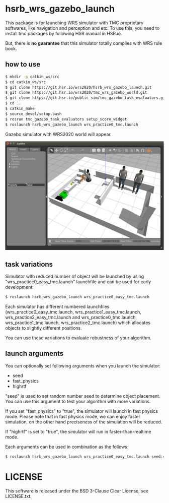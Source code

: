# hsrb_wrs_gazebo_launch

This package is for launching WRS simulator with TMC proprietary softwares, like navigation and perception and etc. To use this, you need to install tmc packages by following HSR manual in HSR.io.

But, there is **no guarantee** that this simulator totally complies with WRS rule book.


## how to use
```bash
$ mkdir -p catkin_ws/src
$ cd catkin_ws/src
$ git clone https://git.hsr.io/wrs2020/hsrb_wrs_gazebo_launch.git
$ git clone https://git.hsr.io/wrs2020/tmc_wrs_gazebo_world.git
$ git clone https://git.hsr.io/public_sim/tmc_gazebo_task_evaluators.git
$ cd ..
$ catkin_make
$ source devel/setup.bash
$ rosrun tmc_gazebo_task_evaluators setup_score_widget
$ roslaunch hsrb_wrs_gazebo_launch wrs_practice0_tmc.launch
```

Gazebo simulator with WRS2020 world will appear.

![wrs_world](img/wrs_world.png)

## task variations

Simulator with reduced number of object will be launched by using "wrs_practice0_easy_tmc.launch" launchfile and can be used for early development:

```bash
$ roslaunch hsrb_wrs_gazebo_launch wrs_practice0_easy_tmc.launch
```

Each simulator has different numbered launchfiles (wrs_practice0_easy_tmc.launch, wrs_practice1_easy_tmc.launch, wrs_practice2_easy_tmc.launch and wrs_practice0_tmc.launch, wrs_practice1_tmc.launch, wrs_practice2_tmc.launch) which allocates objects to slightly different positions.

You can use these variations to evaluate robustness of your algorithm.

## launch arguments

You can optionally set following arguments when you launch the simulator:

- seed
- fast_physics
- highrtf

"seed" is used to set random number seed to determine object placement. You can use this argument to test your algorithm with more variations.

If you set "fast_physics" to "true", the simulator will launch in fast physics mode.
Please note that in fast physics mode, we can enjoy faster simulation, on the other hand preciseness of the simulation will be reduced.

If "highrtf" is set to "true", the simulator will run in faster-than-realtime mode.

Each arguments can be used in combination as the follows:

```bash
$ roslaunch hsrb_wrs_gazebo_launch wrs_practice0_easy_tmc.launch seed:=10 fast_physics:=true highrtf:=true
```

# LICENSE

This software is released under the BSD 3-Clause Clear License, see LICENSE.txt.
